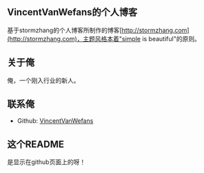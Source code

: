 ## VincentVanWefans的个人博客

基于stormzhang的个人博客所制作的博客[http://stormzhang.com](http://stormzhang.com)，主题风格本着"simple is beautiful"的原则。

## 关于俺

俺，一个刚入行业的新人。

## 联系俺

* Github: [VincentVanWefans](https://github.com/VincentVanWefans)

## 这个README

是显示在github页面上的呀！